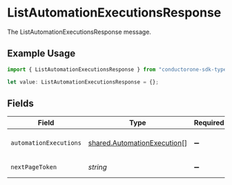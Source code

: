 # ListAutomationExecutionsResponse

The ListAutomationExecutionsResponse message.

## Example Usage

```typescript
import { ListAutomationExecutionsResponse } from "conductorone-sdk-typescript/sdk/models/shared";

let value: ListAutomationExecutionsResponse = {};
```

## Fields

| Field                                                                             | Type                                                                              | Required                                                                          | Description                                                                       |
| --------------------------------------------------------------------------------- | --------------------------------------------------------------------------------- | --------------------------------------------------------------------------------- | --------------------------------------------------------------------------------- |
| `automationExecutions`                                                            | [shared.AutomationExecution](../../../sdk/models/shared/automationexecution.md)[] | :heavy_minus_sign:                                                                | The automationExecutions field.                                                   |
| `nextPageToken`                                                                   | *string*                                                                          | :heavy_minus_sign:                                                                | The nextPageToken field.                                                          |